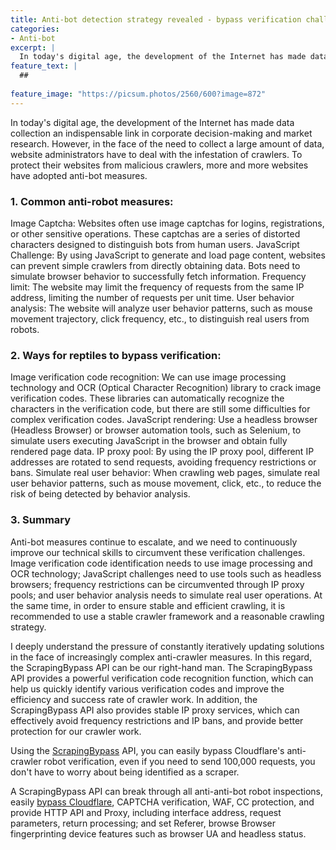 ```yaml
---
title: Anti-bot detection strategy revealed - bypass verification challenges is no longer difficult
categories:
- Anti-bot
excerpt: |
  In today's digital age, the development of the Internet has made data collection an indispensable link in corporate decision-making and market research. However, in the face of the need to collect a large amount of data, website administrators have to deal with the infestation of crawlers. To protect their websites from malicious crawlers, more and more websites have adopted anti-bot measures.
feature_text: |
  ## 
  
feature_image: "https://picsum.photos/2560/600?image=872"
---
```

  

In today's digital age, the development of the Internet has made data collection an indispensable link in corporate decision-making and market research. However, in the face of the need to collect a large amount of data, website administrators have to deal with the infestation of crawlers. To protect their websites from malicious crawlers, more and more websites have adopted anti-bot measures.

### 1. Common anti-robot measures:
Image Captcha: Websites often use image captchas for logins, registrations, or other sensitive operations. These captchas are a series of distorted characters designed to distinguish bots from human users.
JavaScript Challenge: By using JavaScript to generate and load page content, websites can prevent simple crawlers from directly obtaining data. Bots need to simulate browser behavior to successfully fetch information.
Frequency limit: The website may limit the frequency of requests from the same IP address, limiting the number of requests per unit time.
User behavior analysis: The website will analyze user behavior patterns, such as mouse movement trajectory, click frequency, etc., to distinguish real users from robots.
### 2. Ways for reptiles to bypass verification:
Image verification code recognition: We can use image processing technology and OCR (Optical Character Recognition) library to crack image verification codes. These libraries can automatically recognize the characters in the verification code, but there are still some difficulties for complex verification codes.
JavaScript rendering: Use a headless browser (Headless Browser) or browser automation tools, such as Selenium, to simulate users executing JavaScript in the browser and obtain fully rendered page data.
IP proxy pool: By using the IP proxy pool, different IP addresses are rotated to send requests, avoiding frequency restrictions or bans.
Simulate real user behavior: When crawling web pages, simulate real user behavior patterns, such as mouse movement, click, etc., to reduce the risk of being detected by behavior analysis.
### 3. Summary
Anti-bot measures continue to escalate, and we need to continuously improve our technical skills to circumvent these verification challenges. Image verification code identification needs to use image processing and OCR technology; JavaScript challenges need to use tools such as headless browsers; frequency restrictions can be circumvented through IP proxy pools; and user behavior analysis needs to simulate real user operations. At the same time, in order to ensure stable and efficient crawling, it is recommended to use a stable crawler framework and a reasonable crawling strategy.

I deeply understand the pressure of constantly iteratively updating solutions in the face of increasingly complex anti-crawler measures. In this regard, the ScrapingBypass API can be our right-hand man. The ScrapingBypass API provides a powerful verification code recognition function, which can help us quickly identify various verification codes and improve the efficiency and success rate of crawler work. In addition, the ScrapingBypass API also provides stable IP proxy services, which can effectively avoid frequency restrictions and IP bans, and provide better protection for our crawler work.

Using the [ScrapingBypass](https://www.scrapingbypass.com) API, you can easily bypass Cloudflare's anti-crawler robot verification, even if you need to send 100,000 requests, you don't have to worry about being identified as a scraper.

A ScrapingBypass API can break through all anti-anti-bot robot inspections, easily [bypass Cloudflare](https://www.scrapingbypass.com), CAPTCHA verification, WAF, CC protection, and provide HTTP API and Proxy, including interface address, request parameters, return processing; and set Referer, browse Browser fingerprinting device features such as browser UA and headless status.
